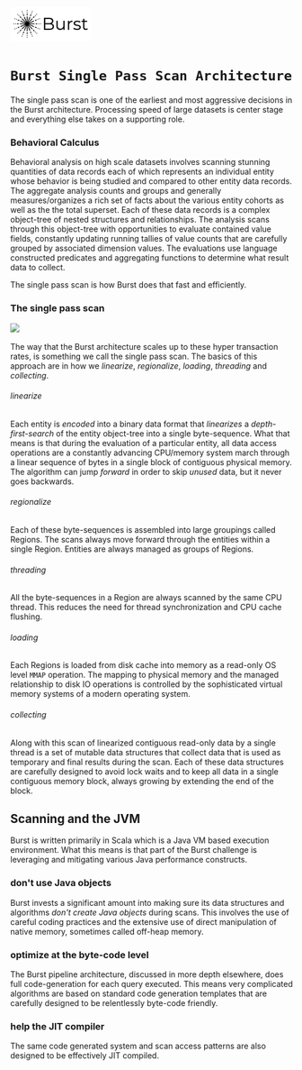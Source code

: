 ![Burst](../../../../doc/burst_small.png)



# `Burst Single Pass Scan Architecture`

The single pass scan is one of the earliest and most aggressive decisions in the Burst architecture.
Processing speed of large datasets is center stage and everything else takes on a supporting role.

### Behavioral Calculus
Behavioral analysis on high scale datasets involves 
scanning stunning quantities
of data records each of which represents an individual entity whose 
behavior is being studied and compared to other entity data records.
The aggregate analysis counts and groups and generally measures/organizes
a rich set of facts about the various entity cohorts as well as the
the total superset. Each of these data records is 
a complex object-tree of nested structures and relationships. The analysis
scans through this object-tree with opportunities to evaluate contained
value fields, constantly updating running tallies of
value counts that are carefully grouped by associated dimension values.
The evaluations use language constructed predicates and aggregating functions
to determine what result data to collect.

The single pass scan is how Burst does that fast and efficiently.

### The single pass scan
![](../../../image/burst_single_pass_scan.svg)

The way that the Burst architecture scales up to 
these hyper transaction rates, is something we call the single pass scan.
The basics of this approach are in how we _linearize_, _regionalize_,
_loading_, _threading_ and _collecting_.

###### linearize
Each entity is _encoded_ into a binary data 
format that _linearizes_ a _depth-first-search_
of the entity object-tree into a single byte-sequence. 
What that means is that during the evaluation of a
particular entity, all data access operations are a 
constantly advancing CPU/memory system 
march
through a linear sequence of bytes in a single block of contiguous physical memory. 
The algorithm can jump _forward_ in order to skip _unused_ data, 
but it never goes backwards.  

###### regionalize
Each of these byte-sequences is assembled into large groupings called Regions. 
The scans always move forward through the entities within a single Region.
Entities are always managed as groups of Regions.

###### threading
All the byte-sequences in a Region are always scanned by the same CPU thread. 
This reduces the need for thread synchronization and CPU cache flushing. 

###### loading
Each Regions is loaded from disk cache into memory as
a read-only OS level `MMAP` operation. 
The mapping to physical memory and the managed
relationship to disk IO operations is controlled
by the sophisticated virtual memory systems of a modern operating system.

###### collecting
Along with this scan of linearized contiguous read-only data by a single thread is a set
of mutable data structures that collect data that is used as temporary
and final results during the scan. Each of these
data structures are  carefully designed to avoid lock waits and to keep all data
in a single contiguous memory block, always growing by extending the end of the
block.

## Scanning and the JVM
Burst is written primarily in Scala which is a Java VM based execution environment.
What this means is that part of the Burst challenge is leveraging and mitigating
various Java performance constructs.

### don't use Java objects
Burst invests a significant amount into making sure its data structures and
algorithms _don't create Java objects_ during scans. This involves the use
of careful coding practices and the extensive use of direct manipulation of
native memory, sometimes called off-heap memory.

### optimize at the byte-code level
The Burst pipeline architecture, discussed in more depth elsewhere, 
does full code-generation for each query executed. This means very complicated
algorithms are based on standard code generation templates that are carefully
designed to be relentlessly byte-code friendly.

### help the JIT compiler
The same code generated system and scan access patterns are also designed
to be effectively JIT compiled.
